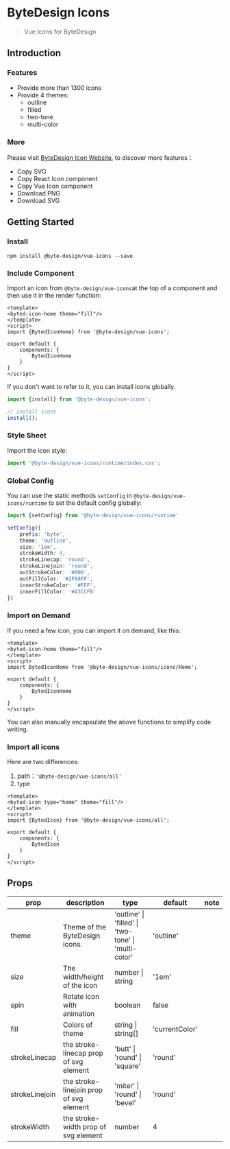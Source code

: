 # ByteDesign Icons
> Vue Icons for ByteDesign

## Introduction

### Features
* Provide more than 1300 icons
* Provide 4 themes:
    * outline
    * filled
    * two-tone
    * multi-color


### More
Please visit [ByteDesign Icon Website](http://design.bytedance.net/icon), to discover more features：
* Copy SVG
* Copy React Icon component
* Copy Vue Icon component
* Download PNG
* Download SVG

## Getting Started
### Install

```
npm install @byte-design/vue-icons --save
```

### Include Component
Import an icon from `@byte-design/vue-icons`at the top of a component and then use it in the render function:

``` vue
<template>
<byted-icon-home theme="fill"/>
</template>
<script>
import {BytedIconHome} from '@byte-design/vue-icons';

export default {
    components: {
        BytedIconHome
    }
}
</script>
```


If you don't want to refer to it, you can install icons globally.

```typescript
import {install} from '@byte-design/vue-icons';

// install icons
install();
```

### Style Sheet
Import the icon style:
```typescript
import '@byte-design/vue-icons/runtime/index.css';
```

### Global Config
You can use the static methods `setConfig` in `@byte-design/vue-icons/runtime` to set the default config globally:

```typescript
import {setConfig} from '@byte-design/vue-icons/runtime'

setConfig({
    prefix: 'byte',
    theme: 'outline',
    size: '1em',
    strokeWidth: 4,
    strokeLinecap: 'round',
    strokeLinejoin: 'round',
    outStrokeColor: '#000',
    outFillColor: '#2F88FF',
    innerStrokeColor: '#FFF',
    innerFillColor: '#43CCF8'
})
```

### Import on Demand
If you need a few icon, you can import it on demand, like this:

``` vue
<template>
<byted-icon-home theme="fill"/>
</template>
<script>
import BytedIconHome from '@byte-design/vue-icons/icons/Home';

export default {
    components: {
        BytedIconHome
    }
}
</script>
```

You can also manually encapsulate the above functions to simplify code writing.

### Import all icons
Here are two differences:
1. path：`'@byte-design/vue-icons/all'`
2. type

``` vue
<template>
<byted-icon type="home" theme="fill"/>
</template>
<script>
import {BytedIcon} from '@byte-design/vue-icons/all';

export default {
    components: {
        BytedIcon
    }
}
</script>
```


## Props
|    prop	 | description  | type  | default | note |
| ---------- | --- | --- | --- | --- |
| theme |  Theme of the ByteDesign icons.  | 'outline' &#124; 'filled' &#124; 'two-tone' &#124; 'multi-color' | 'outline'  |
| size |  The width/height of the icon | number &#124; string |  '1em' |
| spin |  Rotate icon with animation | boolean | false |
| fill |  Colors of theme | string  &#124; string[] |  'currentColor' |
| strokeLinecap |  the stroke-linecap prop of svg element | 'butt' &#124; 'round' &#124; 'square' |  'round' |
| strokeLinejoin |  the stroke-linejoin prop of svg element | 'miter' &#124; 'round' &#124; 'bevel' |  'round' |
| strokeWidth |  the stroke-width prop of svg element | number |  4 |

